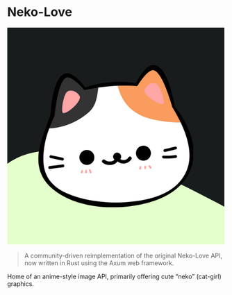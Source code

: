 # Neko-Love

![nekolove logo](logo.png)

> A community-driven reimplementation of the original Neko-Love API, now written in Rust using the Axum web framework.

Home of an anime-style image API, primarily offering cute “neko” (cat-girl) graphics.
